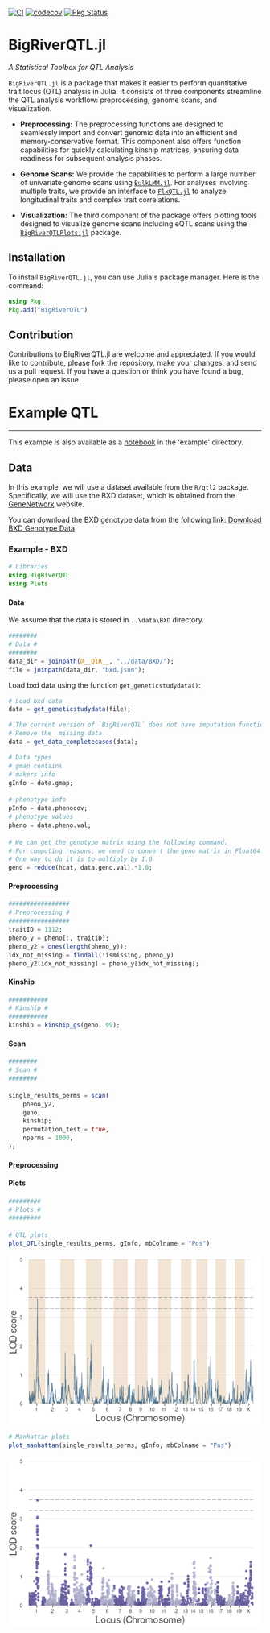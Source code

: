 [![CI](https://github.com/senresearch/BigRiverQTL.jl/actions/workflows/ci.yml/badge.svg?branch=main)](https://github.com/senresearch/BigRiverQTL.jl/actions/workflows/ci.yml)
[![codecov](https://codecov.io/gh/senresearch/BigRiverQTL.jl/branch/main/graph/badge.svg?token=uHM6utUQoi)](https://codecov.io/gh/senresearch/BigRiverQTL.jl)
[![Pkg Status](https://www.repostatus.org/badges/latest/active.svg)](https://www.repostatus.org/#active)


# BigRiverQTL.jl

*A Statistical Toolbox for QTL Analysis*

`BigRiverQTL.jl` is a package that makes it easier to perform
quantitative trait locus (QTL) analysis in Julia.  It consists of
three components streamline the QTL analysis workflow:
preprocessing, genome scans, and visualization.

- **Preprocessing:** The preprocessing functions are designed to
  seamlessly import and convert genomic data into an efficient and
  memory-conservative format. This component also offers function
  capabilities for quickly calculating kinship matrices, ensuring data
  readiness for subsequent analysis phases.

- **Genome Scans:** We provide the capabilities to perform a large
  number of univariate genome scans using
  [`BulkLMM.jl`](https://github.com/senresearch/BulkLMM.jl). For
  analyses involving multiple traits, we provide an interface to
  [`FlxQTL.jl`](https://github.com/senresearch/FlxQTL.jl) to analyze
  longitudinal traits and complex trait correlations.

- **Visualization:** The third component of the package offers
  plotting tools designed to visualize genome scans including eQTL
  scans using the
  [`BigRiverQTLPlots.jl`](https://github.com/senresearch/BigRiverQTLPlots.jl)
  package.

## Installation

To install `BigRiverQTL.jl`, you can use Julia's package manager. Here
is the command:

```julia
using Pkg
Pkg.add("BigRiverQTL")
```



## Contribution

Contributions to BigRiverQTL.jl are welcome and appreciated. If you
would like to contribute, please fork the repository, make your
changes, and send us a pull request.  If you have a question or think
you have found a bug, please open an issue.


# Example QTL
___

This example is also available as a
[notebook](example/example_qtl.ipynb) in the 'example' directory.

## Data

In this example, we will use a dataset available from the `R/qtl2`
package. Specifically, we will use the BXD dataset, which is obtained
from the [GeneNetwork](https://genenetwork.org/) website.

You can download the BXD genotype data from the following link:
[Download BXD Genotype
Data](https://raw.githubusercontent.com/rqtl/qtl2data/master/BXD/bxd.zip)


### Example - BXD 


```julia
# Libraries
using BigRiverQTL
using Plots
```

#### Data

We assume that the data is stored in `..\data\BXD` directory.


```julia
########
# Data #
########
data_dir = joinpath(@__DIR__, "../data/BXD/");
file = joinpath(data_dir, "bxd.json");
```

Load bxd data using the function `get_geneticstudydata()`: 


```julia
# Load bxd data
data = get_geneticstudydata(file);
```

```julia
# The current version of `BigRiverQTL` does not have imputation functions.
# Remove the  missing data
data = get_data_completecases(data);
```

```julia
# Data types
# gmap contains 
# makers info 
gInfo = data.gmap;

# phenotype info 
pInfo = data.phenocov;
# phenotype values 
pheno = data.pheno.val;

# We can get the genotype matrix using the following command.
# For computing reasons, we need to convert the geno matrix in Float64.
# One way to do it is to multiply by 1.0
geno = reduce(hcat, data.geno.val).*1.0;
```

#### Preprocessing


```julia
#################
# Preprocessing #
#################
traitID = 1112;
pheno_y = pheno[:, traitID];
pheno_y2 = ones(length(pheno_y));
idx_not_missing = findall(!ismissing, pheno_y)
pheno_y2[idx_not_missing] = pheno_y[idx_not_missing];
```

#### Kinship


```julia
###########
# Kinship #
###########
kinship = kinship_gs(geno,.99);
```

#### Scan


```julia
########
# Scan #
########

single_results_perms = scan(
	pheno_y2,
	geno,
	kinship;
	permutation_test = true,
	nperms = 1000,
);
```

#### Preprocessing

#### Plots


```julia
#########
# Plots #
#########

# QTL plots
plot_QTL(single_results_perms, gInfo, mbColname = "Pos")

```
![image](images/QTL_thrs_example.png)

```julia
# Manhattan plots
plot_manhattan(single_results_perms, gInfo, mbColname = "Pos")
```
![image](images/manhattan_thrs_example.png)
